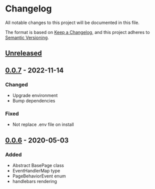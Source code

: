 # Changelog
All notable changes to this project will be documented in this file.

The format is based on [Keep a Changelog](https://keepachangelog.com/en/1.0.0/),
and this project adheres to [Semantic Versioning](https://semver.org/spec/v2.0.0.html).

## [Unreleased]

## [0.0.7] - 2022-11-14
### Changed
- Upgrade environment
- Bump dependencies

### Fixed 
- Not replace .env file on install

## [0.0.6] - 2020-05-03
### Added
- Abstract BasePage class
- EventHandlerMap type
- PageBehaviorEvent enum
- handlebars rendering

[Unreleased]: https://github.com/FreeElephants/clean-core/compare/0.0.7...HEAD
[0.0.7]: https://github.com/FreeElephants/clean-core/compare/0.6.0...0.7.0
[0.0.6]: https://github.com/FreeElephants/clean-core/compare/0.5.0...0.6.0
